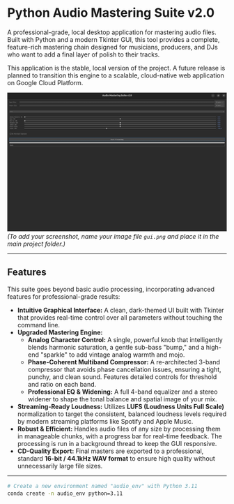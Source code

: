 # Python Audio Mastering Suite v2.0

A professional-grade, local desktop application for mastering audio files. Built with Python and a modern Tkinter GUI, this tool provides a complete, feature-rich mastering chain designed for musicians, producers, and DJs who want to add a final layer of polish to their tracks.

This application is the stable, local version of the project. A future release is planned to transition this engine to a scalable, cloud-native web application on Google Cloud Platform.

![Screenshot of the Audio Mastering Suite GUI](gui.png)
*(To add your screenshot, name your image file `gui.png` and place it in the main project folder.)*

---

## Features

This suite goes beyond basic audio processing, incorporating advanced features for professional-grade results:

-   **Intuitive Graphical Interface:** A clean, dark-themed UI built with Tkinter that provides real-time control over all parameters without touching the command line.
-   **Upgraded Mastering Engine:**
    -   **Analog Character Control:** A single, powerful knob that intelligently blends harmonic saturation, a gentle sub-bass "bump," and a high-end "sparkle" to add vintage analog warmth and mojo.
    -   **Phase-Coherent Multiband Compressor:** A re-architected 3-band compressor that avoids phase cancellation issues, ensuring a tight, punchy, and clean sound. Features detailed controls for threshold and ratio on each band.
    -   **Professional EQ & Widening:** A full 4-band equalizer and a stereo widener to shape the tonal balance and spatial image of your mix.
-   **Streaming-Ready Loudness:** Utilizes **LUFS (Loudness Units Full Scale)** normalization to target the consistent, balanced loudness levels required by modern streaming platforms like Spotify and Apple Music.
-   **Robust & Efficient:** Handles audio files of any size by processing them in manageable chunks, with a progress bar for real-time feedback. The processing is run in a background thread to keep the GUI responsive.
-   **CD-Quality Export:** Final masters are exported to a professional, standard **16-bit / 44.1kHz WAV format** to ensure high quality without unnecessarily large file sizes.

---



```bash
# Create a new environment named "audio_env" with Python 3.11
conda create -n audio_env python=3.11

